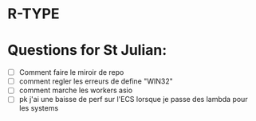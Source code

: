 # R-TYPE

# Questions for St Julian:

- [ ] Comment faire le miroir de repo
- [ ] comment regler les erreurs de define "WIN32"
- [ ] comment marche les workers asio
- [ ] pk j'ai une baisse de perf sur l'ECS lorsque je passe des lambda pour les systems
